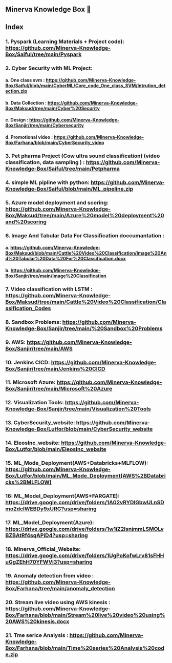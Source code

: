 ## Minerva Knowledge Box 👋
## Index

### 1. Pyspark (Learning Materials + Project code):  https://github.com/Minerva-Knowledge-Box/Saiful/tree/main/Pyspark
### 2. Cyber Security with ML Project:
#### a. One class svm :   https://github.com/Minerva-Knowledge-Box/Saiful/blob/main/CyberML/Core_code_One_class_SVM/Intrution_detection.zip
#### b. Data Collection : https://github.com/Minerva-Knowledge-Box/Maksud/tree/main/Cyber%20Security
#### c. Design : https://github.com/Minerva-Knowledge-Box/Sanjir/tree/main/Cybersecurity
#### d. Promotional video : https://github.com/Minerva-Knowledge-Box/Farhana/blob/main/CyberSecurity_video
### 3. Pet pharma Project (Cow ultra sound classification) (video classification, data sampling ) : https://github.com/Minerva-Knowledge-Box/Saiful/tree/main/Petpharma
### 4. simple ML pipline with python: https://github.com/Minerva-Knowledge-Box/Saiful/blob/main/ML_pipeline.zip
### 5. Azure model deployment and scoring: https://github.com/Minerva-Knowledge-Box/Maksud/tree/main/Azure%20model%20deployment%20and%20scoring
### 6. Image And Tabular Data For Classification doccumantation : 
#### a. https://github.com/Minerva-Knowledge-Box/Maksud/blob/main/Cattle%20Video%20Classification/Image%20And%20Tabular%20Data%20For%20Classification.docx
#### b. https://github.com/Minerva-Knowledge-Box/Sanjir/tree/main/Image%20Classification
### 7. Video classification with LSTM : https://github.com/Minerva-Knowledge-Box/Maksud/tree/main/Cattle%20Video%20Classification/Classification_Codes
### 8. Sandbox Problems: https://github.com/Minerva-Knowledge-Box/Sanjir/tree/main/%20Sandbox%20Problems
### 9. AWS: https://github.com/Minerva-Knowledge-Box/Sanjir/tree/main/AWS
### 10. Jenkins CICD: https://github.com/Minerva-Knowledge-Box/Sanjir/tree/main/Jenkins%20CICD
### 11. Microsoft Azure: https://github.com/Minerva-Knowledge-Box/Sanjir/tree/main/Microsoft%20Azure
### 12. Visualization Tools: https://github.com/Minerva-Knowledge-Box/Sanjir/tree/main/Visualization%20Tools
### 13. CyberSecurity_website: https://github.com/Minerva-Knowledge-Box/Lutfor/blob/main/CyberSecurity_website
### 14. EleosInc_website: https://github.com/Minerva-Knowledge-Box/Lutfor/blob/main/EleosInc_website
### 15. ML_Mode_Deployment(AWS+Databricks+MLFLOW): https://github.com/Minerva-Knowledge-Box/Lutfor/blob/main/ML_Mode_Deployment(AWS%2BDatabricks%2BMLFLOW)
### 16: ML_Model_Deployment(AWS+FARGATE): https://drive.google.com/drive/folders/1A02vRYDlGbwULnSDmo2dcIWEBDy9xURG?usp=sharing
### 17. ML_Model_Deployment(Azure): https://drive.google.com/drive/folders/1w1iZ2IsnjmmLSMOLvBZBAtRf4sqAPiD4?usp=sharing
### 18. Minerva_Official_Website: https://drive.google.com/drive/folders/1UgPoKofwLrv81sFHHuGgZEhH70YFWVi3?usp=sharing
### 19. Anomaly detection from video : https://github.com/Minerva-Knowledge-Box/Farhana/tree/main/anomaly_detection
### 20. Stream live video using AWS kinesis : https://github.com/Minerva-Knowledge-Box/Farhana/blob/main/Stream%20live%20video%20using%20AWS%20kinesis.docx
### 21. Tme serice Analysis : https://github.com/Minerva-Knowledge-Box/Farhana/blob/main/Time%20series%20Analysis%20code.zip
